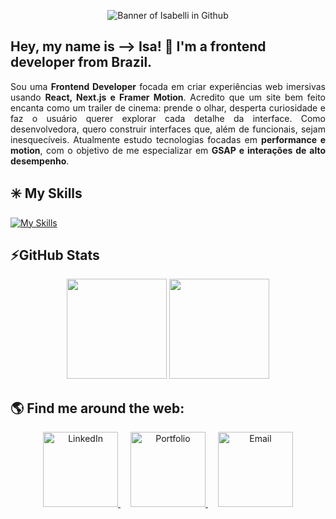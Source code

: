 <!-- ==========================
README.md principal de Isabelli Mocci
Seção de banner, apresentação, skills, estatísticas do GitHub e links de contato.
========================== -->

<p align="center">
  <img src="https://github.com/user-attachments/assets/e85d38e0-9a57-4482-989c-a12b98cd4faf" alt="Banner of Isabelli in Github"/>
</p>

<!-- Seção de apresentação pessoal -->
<h2 align="left">Hey, my name is ⟶  Isa! 💚 I'm a frontend developer from Brazil.</h2>

<p align="justify">
Sou uma <strong>Frontend Developer</strong> focada em criar experiências web imersivas usando
<strong>React, Next.js e Framer Motion</strong>. Acredito que um site bem feito encanta como um
trailer de cinema: prende o olhar, desperta curiosidade e faz o usuário querer explorar cada 
detalhe da interface.
Como desenvolvedora, quero construir interfaces que, além de funcionais, sejam inesquecíveis. 
Atualmente estudo tecnologias focadas em <strong>performance e motion</strong>, com o objetivo 
de me especializar em <strong>GSAP e interações de alto desempenho</strong>.
</p>

<!-- ==========================
Seção Skills
Inclui ícones das principais habilidades e tecnologias
========================== -->
<h2 align="left">✳️ My Skills</h2>

[![My Skills](https://skillicons.dev/icons?i=html,css,js,ts,react,nextjs,tailwind,nodejs,express,vite,git,github,figma)](https://skillicons.dev)

<!-- ==========================
Seção GitHub Stats
Inclui contribuições e linguagens mais usadas
========================== -->
<h2 align="left">⚡GitHub Stats</h2>
<p align="center">
  <img height="160em" src="https://github-readme-stats.vercel.app/api?username=isabelli-mocci&show_icons=true&theme=merko&hide_border=false"/>
  <img height="160em" src="https://github-readme-stats.vercel.app/api/top-langs/?username=isabelli-mocci&layout=compact&theme=merko&hide_border=false"/>
</p>

<!-- ==========================
Seção de Contato e Redes
Inclui LinkedIn, Portfolio e Email
========================== -->
<h2 align="left">🌎 Find me around the web:</h2>
<div align="center">
  <!-- LinkedIn -->
  <a href="https://www.linkedin.com/in/isabelli-mocci" target="_blank" style="margin: 0 8px;">
    <img width="120" alt="LinkedIn" src="https://github.com/user-attachments/assets/57310c8c-740e-4033-b99a-657fcd3285d4" />
  </a>

  <!-- Portfolio -->
  <a href="https://isabellimocci.com" target="_blank" style="margin: 0 8px;">
    <img width="120" alt="Portfolio" src="https://github.com/user-attachments/assets/12c06a0c-0b92-464a-9c68-4008cf7cb2af" />
  </a>

  <!-- Email -->
  <a href="mailto:isabellimocci.tech@gmail.com" style="margin: 0 8px;">
    <img width="120" alt="Email" src="https://github.com/user-attachments/assets/fbee39ae-b1c5-4a64-9566-7561d051511c" />
  </a>
</div>
